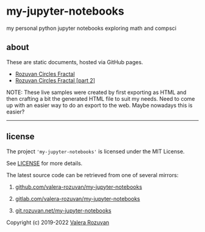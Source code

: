 # my-jupyter-notebooks

my personal python jupyter notebooks exploring math and compsci

## about

These are static documents, hosted via GitHub pages.

- [Rozuvan Circles Fractal](https://valera-rozuvan.github.io/rozuvan-jupyter-notebooks/rozuvan_circles_fractal.html)
- [Rozuvan Circles Fractal [part 2]](https://valera-rozuvan.github.io/rozuvan-jupyter-notebooks/rozuvan_circles_fractal_part_2.html)

NOTE: These live samples were created by first exporting as HTML and then crafting a bit the generated HTML file to suit my needs. Need to come up with an easier way to do an export to the web. Maybe nowadays this is easier?

---

## license

The project `'my-jupyter-notebooks'` is licensed under the MIT License.

See [LICENSE](./LICENSE) for more details.

The latest source code can be retrieved from one of several mirrors:

1. [github.com/valera-rozuvan/my-jupyter-notebooks](https://github.com/valera-rozuvan/my-jupyter-notebooks)

2. [gitlab.com/valera-rozuvan/my-jupyter-notebooks](https://gitlab.com/valera-rozuvan/my-jupyter-notebooks)

3. [git.rozuvan.net/my-jupyter-notebooks](https://git.rozuvan.net/my-jupyter-notebooks)

Copyright (c) 2019-2022 [Valera Rozuvan](https://valera.rozuvan.net/)

